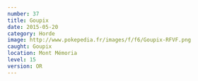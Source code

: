 ```yaml
---
number: 37
title: Goupix
date: 2015-05-20
category: Horde
image: http://www.pokepedia.fr/images/f/f6/Goupix-RFVF.png
caught: Goupix
location: Mont Mémoria
level: 15
version: OR
---
```

